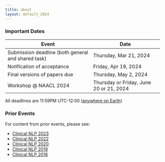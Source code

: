 ```yaml
---
title: about
layout: default_2024
--- 
```


### Important Dates

| Event                                               | Date                                    |
| --------------------------------------------------- | --------------------------------------- |
| Submission deadline (both general and shared task)  | Thursday, Mar 21, 2024                  |
| Notification of acceptance                          | Friday, Apr 19, 2024                    |
| Final versions of papers due                        | Thursday, May 2, 2024                   |
| Workshop @ NAACL 2024                               | Thursday or Friday, June 20 or 21, 2024 |

All deadlines are 11:59PM UTC-12:00 ([anywhere on Earth](https://www.timeanddate.com/time/zones/aoe))

### Prior Events

For content from prior events, please see:

- [Clinical NLP 2023](https://clinical-nlp.github.io/2023/)
- [Clinical NLP 2022](https://clinical-nlp.github.io/2022/)
- [Clinical NLP 2020](https://clinical-nlp.github.io/2020/)
- [Clinical NLP 2019](https://clinical-nlp.github.io/2019/)
- [Clinical NLP 2016](https://clinical-nlp.github.io/2016/)

<!-- 
### Sponsors

<div class="row">
    <div class="col-md-4"></div>
    <div class="col-md-4">
          <img src="images/Lavita_logo_color-black@4x.png" class="img-responsive" width="50%" align="center">
    </div>
    <div class="col-md-4"></div>
</div> 
-->
